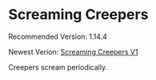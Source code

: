 # Screaming Creepers
Recommended Version: 1.14.4

Newest Verion: [Screaming Creepers V1](https://github.com/WaifuBeforeLaifu/Datapacks/raw/master/Screaming%20Creepers/Screaming%20Creepers%20V1.zip)

Creepers scream periodically.

